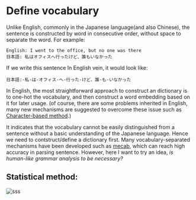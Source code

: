 # Define vocabulary

Unlike English, commonly in the Japanese language(and also Chinese), the sentence is constructed by word in consecutive order, without space to separate the word.
For example:


```
English: I went to the office, but no one was there
日本語: 私はオフィスへ行ったけど、誰もいなかった
```
If we write this sentence In English vein, it would look like:
```
日本語:-私-は-オフィス-へ-行った-けど、誰-も-いなかった
```

In English, the most straightforward approach to construct an dictionary is to one-hot the vocabulary, and then construct a word embedding based on it for later usage.  (of course, there are some problems inherited in English, many new mechanisms are suggested to overcome these issue such as [Character-based method](https://arxiv.org/abs/1511.04586).)

It indicates that the vocabulary cannot be easily distinguished from a sentence without a basic understanding of the Japanese language.
Hence we need to contstruct/define a dictionary first.
Many vocabulary-separated mechanisms have been developed such as [mecab](http://taku910.github.io/mecab/), which can reach high accuracy in parsing sentence. However, here I want to try an idea, *is human-like grammar analysis to be necessary?*

## Statistical method:
![sss](https://raw.githubusercontent.com/username/projectname/branch/path/to/img.png)


